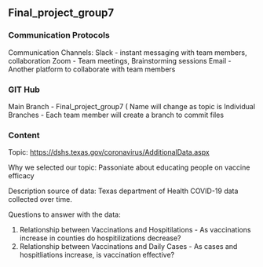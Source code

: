 ## Final_project_group7



### Communication Protocols
Communication Channels: 
Slack - instant messaging with team members, collaboration
Zoom - Team meetings, Brainstorming sessions
Email - Another platform to collaborate with team members
    
### GIT Hub
Main Branch - Final_project_group7 ( Name will change as topic is 
Individual Branches - Each team member will create a branch to commit files

### Content
Topic: 
https://dshs.texas.gov/coronavirus/AdditionalData.aspx

Why we selected our topic:
Passoniate about educating people on vaccine efficacy 

Description source of data:
Texas department of Health COVID-19 data collected over time.
  
Questions to answer with the data:
1. Relationship between Vaccinations and Hospitilations - As vaccinations increase in counties do hospitilizations decrease?
2. Relationship between Vaccinations and Daily Cases - As cases and hospitliations increase, is vaccination effective? 









